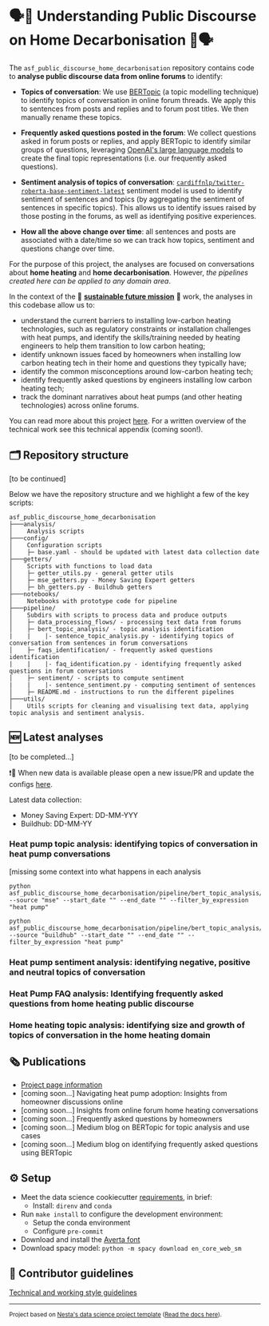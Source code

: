 # 🗣️🌿 Understanding Public Discourse on Home Decarbonisation 🌿🗣️

The `asf_public_discourse_home_decarbonisation` repository contains code to **analyse public discourse data from online forums** to identify:
- **Topics of conversation**: We use [BERTopic](https://maartengr.github.io/BERTopic/index.html) (a topic modelling technique) to identify topics of conversation in online forum threads. We apply this to sentences from posts and replies and to forum post titles. We then manually rename these topics.

- **Frequently asked questions posted in the forum**: We collect questions asked in forum posts or replies, and apply BERTopic to identify similar groups of questions, leveraging [OpenAI's large language models](https://openai.com/) to create the final topic representations (i.e. our frequently asked questions).

- **Sentiment analysis of topics of conversation**: [`cardiffnlp/twitter-roberta-base-sentiment-latest`](https://huggingface.co/cardiffnlp/twitter-roberta-base-sentiment-latest) sentiment model is used to identify sentiment of sentences and topics (by aggregating the sentiment of sentences in specific topics). This allows us to identify issues raised by those posting in the forums, as well as identifying positive experiences.

- **How all the above change over time**: all sentences and posts are associated with a date/time so we can track how topics, sentiment and questions change over time.

For the purpose of this project, the analyses are focused on conversations about **home heating** and **home decarbonisation**. However, *the pipelines created here can be applied to any domain area*.

In the context of the 🌿 **[sustainable future mission](https://www.nesta.org.uk/sustainable-future/)** 🌿 work, the analyses in this codebase allow us to:
- understand the current barriers to installing low-carbon heating technologies, such as regulatory constraints or installation challenges with heat pumps, and identify the skills/training needed by heating engineers to help them transition to low carbon heating;
- identify unknown issues faced by homeowners when installing low carbon heating tech in their home and questions they typically have;
- identify the common misconceptions around low-carbon heating tech;
- identify frequently asked questions by engineers installing low carbon heating tech;
- track the dominant narratives about heat pumps (and other heating technologies) across online forums.

You can read more about this project [here](https://www.nesta.org.uk/project/understanding-public-discourse-on-home-decarbonisation/). For a written overview of the technical work see this technical appendix (coming soon!).

## 🗂️ Repository structure
[to be continued]

Below we have the repository structure and we highlight a few of the key scripts:
```
asf_public_discourse_home_decarbonisation
├───analysis/
│    Analysis scripts
├───config/
│    Configuration scripts
│    ├─ base.yaml - should be updated with latest data collection date
├───getters/
│    Scripts with functions to load data
│    ├─ getter_utils.py - general getter utils
│    ├─ mse_getters.py - Money Saving Expert getters
│    ├─ bh_getters.py - Buildhub getters
├───notebooks/
│    Notebooks with prototype code for pipeline
├───pipeline/
│    Subdirs with scripts to process data and produce outputs
│    ├─ data_processing_flows/ - processing text data from forums
│    ├─ bert_topic_analysis/ - topic analysis identification
|    |    |- sentence_topic_analysis.py - identifying topics of conversation from sentences in forum conversations
│    ├─ faqs_identification/ - frequently asked questions identification
|    |    |- faq_identification.py - identifying frequently asked questions in forum conversations
│    ├─ sentiment/ - scripts to compute sentiment
|    |    |- sentence_sentiment.py - computing sentiment of sentences
│    ├─ README.md - instructions to run the different pipelines
├───utils/
│    Utils scripts for cleaning and visualising text data, applying topic analysis and sentiment analysis.
```

## 🆕 Latest analyses
[to be completed...]

❗📢 When new data is available please open a new issue/PR and update the configs [here](https://github.com/nestauk/asf_public_discourse_home_decarbonisation/blob/dev/asf_public_discourse_home_decarbonisation/config/base.yaml).

Latest data collection:
- Money Saving Expert: DD-MM-YYY
- Buildhub: DD-MM-YY

### Heat pump topic analysis: identifying topics of conversation in heat pump conversations

[missing some context into what happens in each analysis

```
python asf_public_discourse_home_decarbonisation/pipeline/bert_topic_analysis/sentence_topic_analysis.py --source "mse" --start_date "" --end_date "" --filter_by_expression "heat pump"
```

```
python asf_public_discourse_home_decarbonisation/pipeline/bert_topic_analysis/sentence_topic_analysis.py --source "buildhub" --start_date "" --end_date "" --filter_by_expression "heat pump"
```

### Heat pump sentiment analysis: identifying negative, positive and neutral topics of conversation

### Heat Pump FAQ analysis: Identifying frequently asked questions from home heating public discourse

### Home heating topic analysis: identifying size and growth of topics of conversation in the home heating domain


## 🗞 Publications
- [Project page information](https://www.nesta.org.uk/project/understanding-public-discourse-on-home-decarbonisation/)
- [coming soon...] Navigating heat pump adoption: Insights from homeowner discussions online
- [coming soon...] Insights from online forum home heating conversations
- [coming soon...] Frequently asked questions by homeowners
- [coming soon...] Medium blog on BERTopic for topic analysis and use cases
- [coming soon...] Medium blog on identifying frequently asked questions using BERTopic
  
## ⚙️ Setup
- Meet the data science cookiecutter [requirements](http://nestauk.github.io/ds-cookiecutter/quickstart), in brief:
  - Install: `direnv` and `conda`
- Run `make install` to configure the development environment:
  - Setup the conda environment
  - Configure `pre-commit`
- Download and install the [Averta font](https://github.com/deblynprado/neon/blob/master/fonts/averta/Averta-Regular.ttf)
- Download spacy model: `python -m spacy download en_core_web_sm`

## 📢 Contributor guidelines

[Technical and working style guidelines](https://github.com/nestauk/ds-cookiecutter/blob/master/GUIDELINES.md)

---

<small><p>Project based on <a target="_blank" href="https://github.com/nestauk/ds-cookiecutter">Nesta's data science project template</a>
(<a href="http://nestauk.github.io/ds-cookiecutter">Read the docs here</a>).
</small>
